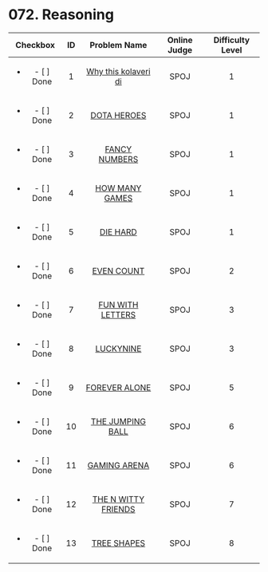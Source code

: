 # 072. Reasoning


| Checkbox | ID | Problem Name|Online Judge|Difficulty Level|
|:---:|:---:|:---:|:---:|:---:|
|<ul><li>- [ ] Done</li></ul>|1|[Why this kolaveri di](http://www.spoj.com/problems/WTK/)|SPOJ|1|
|<ul><li>- [ ] Done</li></ul>|2|[DOTA HEROES](http://www.spoj.com/problems/DOTAA/)|SPOJ|1|
|<ul><li>- [ ] Done</li></ul>|3|[FANCY NUMBERS](http://www.spoj.com/problems/FANCY/)|SPOJ|1|
|<ul><li>- [ ] Done</li></ul>|4|[HOW MANY GAMES](http://www.spoj.com/problems/GAMES/)|SPOJ|1|
|<ul><li>- [ ] Done</li></ul>|5|[DIE HARD](http://www.spoj.com/problems/DIEHARD/)|SPOJ|1|
|<ul><li>- [ ] Done</li></ul>|6|[EVEN COUNT](http://www.spoj.com/problems/GEEKOUNT/)|SPOJ|2|
|<ul><li>- [ ] Done</li></ul>|7|[FUN WITH LETTERS](http://www.spoj.com/problems/FUNNUMS/)|SPOJ|3|
|<ul><li>- [ ] Done</li></ul>|8|[LUCKYNINE](http://www.spoj.com/problems/NITHY/)|SPOJ|3|
|<ul><li>- [ ] Done</li></ul>|9|[FOREVER ALONE](http://www.spoj.com/problems/ALONE/)|SPOJ|5|
|<ul><li>- [ ] Done</li></ul>|10|[THE JUMPING BALL](http://www.spoj.com/problems/JUMPBALL/)|SPOJ|6|
|<ul><li>- [ ] Done</li></ul>|11|[GAMING ARENA](http://www.spoj.com/problems/GAMARENA/)|SPOJ|6|
|<ul><li>- [ ] Done</li></ul>|12|[THE N WITTY FRIENDS](http://www.spoj.com/problems/WITTY/)|SPOJ|7|
|<ul><li>- [ ] Done</li></ul>|13|[TREE SHAPES](http://www.spoj.com/problems/CODEIT01/)|SPOJ|8|
